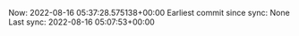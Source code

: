 Now: 2022-08-16 05:37:28.575138+00:00 Earliest commit since sync: None Last sync: 2022-08-16 05:07:53+00:00
